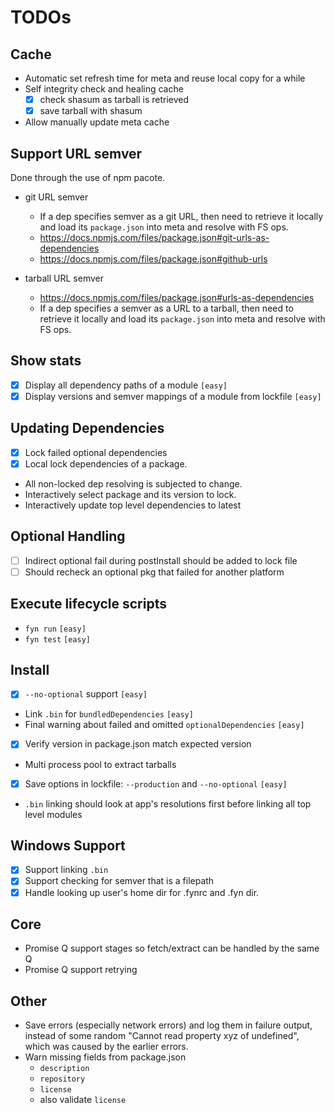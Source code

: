 # TODOs

## Cache

- Automatic set refresh time for meta and reuse local copy for a while
- Self integrity check and healing cache
  - [x] check shasum as tarball is retrieved
  - [x] save tarball with shasum
- Allow manually update meta cache

## Support URL semver

Done through the use of npm pacote.

- git URL semver

  - If a dep specifies semver as a git URL, then need to retrieve it locally and load its `package.json` into meta and resolve with FS ops.
  - <https://docs.npmjs.com/files/package.json#git-urls-as-dependencies>
  - <https://docs.npmjs.com/files/package.json#github-urls>

- tarball URL semver

  - <https://docs.npmjs.com/files/package.json#urls-as-dependencies>
  - If a dep specifies a semver as a URL to a tarball, then need to retrieve it locally and load its `package.json` into meta and resolve with FS ops.

## Show stats

- [x] Display all dependency paths of a module `[easy]`
- [x] Display versions and semver mappings of a module from lockfile `[easy]`

## Updating Dependencies

- [x] Lock failed optional dependencies
- [x] Local lock dependencies of a package.
- All non-locked dep resolving is subjected to change.
- Interactively select package and its version to lock.
- Interactively update top level dependencies to latest

## Optional Handling

- [ ] Indirect optional fail during postInstall should be added to lock file
- [ ] Should recheck an optional pkg that failed for another platform

## Execute lifecycle scripts

- `fyn run` `[easy]`
- `fyn test` `[easy]`

## Install

- [x] `--no-optional` support `[easy]`
- Link `.bin` for `bundledDependencies` `[easy]`
- Final warning about failed and omitted `optionalDependencies` `[easy]`
- [x] Verify version in package.json match expected version
- Multi process pool to extract tarballs
- [x] Save options in lockfile: `--production` and `--no-optional` `[easy]`
- `.bin` linking should look at app's resolutions first before linking all top level modules

## Windows Support

- [x] Support linking `.bin`
- [x] Support checking for semver that is a filepath
- [x] Handle looking up user's home dir for .fynrc and .fyn dir.

## Core

- Promise Q support stages so fetch/extract can be handled by the same Q
- Promise Q support retrying

## Other

- Save errors (especially network errors) and log them in failure output, instead of some random "Cannot read property xyz of undefined", which was caused by the earlier errors.
- Warn missing fields from package.json
  - `description`
  - `repository`
  - `license`
  - also validate `license`
